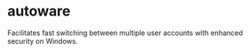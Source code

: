 # autoware
Facilitates fast switching between multiple user accounts with enhanced security on Windows.
